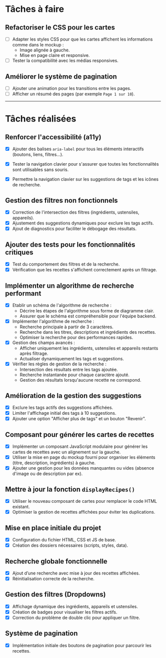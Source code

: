 # Tâches à faire

## Refactoriser le CSS pour les cartes
- [ ] Adapter les styles CSS pour que les cartes affichent les informations comme dans le mockup :
  - Image alignée à gauche.
  - Mise en page claire et responsive.
- [ ] Tester la compatibilité avec les médias responsives.

## Améliorer le système de pagination
- [ ] Ajouter une animation pour les transitions entre les pages.
- [ ] Afficher un résumé des pages (par exemple `Page 1 sur 10`).

---

# Tâches réalisées

## Renforcer l'accessibilité (a11y)
- [x] Ajouter des balises `aria-label` pour tous les éléments interactifs (boutons, liens, filtres...).
- [x] Tester la navigation clavier pour s'assurer que toutes les fonctionnalités sont utilisables sans souris.
- [x] Permettre la navigation clavier sur les suggestions de tags et les icônes de recherche.


## Gestion des filtres non fonctionnels
- [x] Correction de l'intersection des filtres (ingrédients, ustensiles, appareils).
- [x] Ajustement des suggestions dynamiques pour exclure les tags actifs.
- [x] Ajout de diagnostics pour faciliter le débogage des résultats.

## Ajouter des tests pour les fonctionnalités critiques
- [x] Test du comportement des filtres et de la recherche.
- [x] Vérification que les recettes s'affichent correctement après un filtrage.

## Implémenter un algorithme de recherche performant
- [x] Etablir un schéma de l'algorithme de recherche :
  - Décrire les étapes de l'algorithme sous forme de diagramme clair.
  - Assurer que le schéma est compréhensible pour l'équipe backend.
- [x] Implémenter l'algorithme de recherche :
  - Recherche principale à partir de 3 caractères.
  - Recherche dans les titres, descriptions et ingrédients des recettes.
  - Optimiser la recherche pour des performances rapides.
- [x] Gestion des champs avancés :
  - Afficher uniquement les ingrédients, ustensiles et appareils restants après filtrage.
  - Actualiser dynamiquement les tags et suggestions.
- [x] Vérifier les règles de gestion de la recherche :
  - Intersection des résultats entre les tags ajoutée.
  - Recherche instantanée pour chaque caractère ajouté.
  - Gestion des résultats lorsqu'aucune recette ne correspond.

## Amélioration de la gestion des suggestions
- [x] Exclure les tags actifs des suggestions affichées.
- [x] Limiter l'affichage initial des tags à 10 suggestions.
- [x] Ajouter une option "Afficher plus de tags" et un bouton "Revenir".

## Composant pour générer les cartes de recettes
- [x] Implémenter un composant JavaScript modulaire pour générer les cartes de recettes avec un alignement sur la gauche.
- [x] Utiliser la mise en page du mockup fourni pour organiser les éléments (titre, description, ingrédients) à gauche.
- [x] Ajouter une gestion pour les données manquantes ou vides (absence d'image ou de description par ex).

## Mettre à jour la fonction `displayRecipes()`
- [x] Utiliser le nouveau composant de cartes pour remplacer le code HTML existant.
- [x] Optimiser la gestion de recettes affichées pour éviter les duplications.

## Mise en place initiale du projet
- [x] Configuration du fichier HTML, CSS et JS de base.
- [x] Création des dossiers nécessaires (scripts, styles, data).

## Recherche globale fonctionnelle
- [x] Ajout d’une recherche avec mise à jour des recettes affichées.
- [x] Réinitialisation correcte de la recherche.

## Gestion des filtres (Dropdowns)
- [x] Affichage dynamique des ingrédients, appareils et ustensiles.
- [x] Création de badges pour visualiser les filtres actifs.
- [x] Correction du problème de double clic pour appliquer un filtre.

## Système de pagination
- [x] Implémentation initiale des boutons de pagination pour parcourir les recettes.
